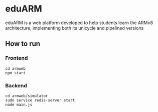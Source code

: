 # eduARM

eduARM is a web platform developed to help students learn the ARMv8 architecture, implementing both its unicycle and pipelined versions

## How to run

### Frontend


```
cd armweb
npm start
```

### Backend


```
cd armweb/simulator
sudo service redis-server start 
node main.js
```


